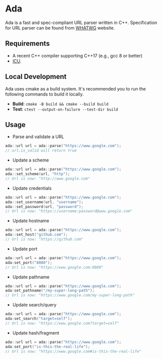 # Ada 

Ada is a fast and spec-compliant URL parser written in C++.
Specification for URL parser can be found from 
[WHATWG](https://url.spec.whatwg.org/#url-parsing) website.

## Requirements

- A recent C++ compiler supporting C++17 (e.g., gcc 8 or better)
- [ICU](https://icu.unicode.org).

## Local Development

Ada uses cmake as a build system. It's recommended you to run the following commands to build it locally.

- **Build**: `cmake -B build && cmake --build build`
- **Test**: `ctest --output-on-failure --test-dir build`

## Usage

- Parse and validate a URL

```cpp
ada::url url = ada::parse("https://www.google.com");
// url.is_valid will return true
```

- Update a scheme

```cpp
ada::url url = ada::parse("https://www.google.com");
ada::set_scheme(url, "http");
// Url is now: "http://www.google.com"
```

- Update credentials

```cpp
ada::url url = ada::parse("https://www.google.com");
ada::set_username(url, "username");
ada::set_password(url, "password");
// Url is now: "https://username:password@www.google.com"
```

- Update hostname

```cpp
ada::url url = ada::parse("https://www.google.com");
ada::set_host("github.com");
// Url is now: "https://github.com"
```

- Update port

```cpp
ada::url url = ada::parse("https://www.google.com");
ada:set_port("8080");
// Url is now: "https://www.google.com:8080"
```

- Update pathname

```cpp
ada::url url = ada::parse("https://www.google.com");
ada:set_pathname("/my-super-long-path");
// Url is now: "https://www.google.com/my-super-long-path"
```

- Update search/query

```cpp
ada::url url = ada::parse("https://www.google.com");
ada:set_search("target=self");
// Url is now: "https://www.google.com?target=self"
```

- Update hash/fragment

```cpp
ada::url url = ada::parse("https://www.google.com");
ada:set_port("is-this-the-real-life");
// Url is now: "https://www.google.com#is-this-the-real-life"
```
